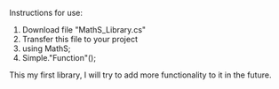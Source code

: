 Instructions for use:
  1. Download file "MathS_Library.cs"
  2. Transfer this file to your project
  3. using MathS;
  4. Simple."Function"();

This my first library, I will try to add more functionality to it in the future.
